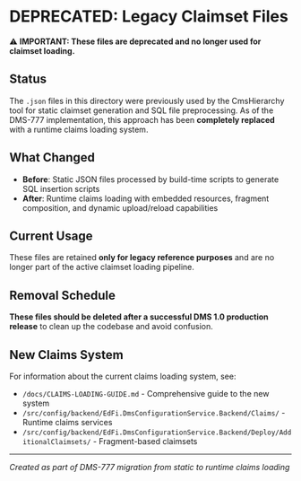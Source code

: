 # DEPRECATED: Legacy Claimset Files

⚠️ **IMPORTANT: These files are deprecated and no longer used for claimset loading.**

## Status

The `.json` files in this directory were previously used by the CmsHierarchy tool for static claimset generation and SQL file preprocessing. As of the DMS-777 implementation, this approach has been **completely replaced** with a runtime claims loading system.

## What Changed

- **Before**: Static JSON files processed by build-time scripts to generate SQL insertion scripts
- **After**: Runtime claims loading with embedded resources, fragment composition, and dynamic upload/reload capabilities

## Current Usage

These files are retained **only for legacy reference purposes** and are no longer part of the active claimset loading pipeline.

## Removal Schedule

**These files should be deleted after a successful DMS 1.0 production release** to clean up the codebase and avoid confusion.

## New Claims System

For information about the current claims loading system, see:
- `/docs/CLAIMS-LOADING-GUIDE.md` - Comprehensive guide to the new system
- `/src/config/backend/EdFi.DmsConfigurationService.Backend/Claims/` - Runtime claims services
- `/src/config/backend/EdFi.DmsConfigurationService.Backend/Deploy/AdditionalClaimsets/` - Fragment-based claimsets

---
*Created as part of DMS-777 migration from static to runtime claims loading*